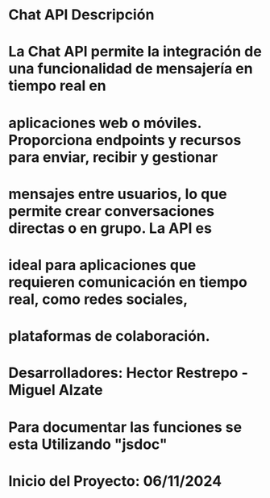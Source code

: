 # Chat API Descripción

# La Chat API permite la integración de una funcionalidad de mensajería en tiempo real en

# aplicaciones web o móviles. Proporciona endpoints y recursos para enviar, recibir y gestionar

# mensajes entre usuarios, lo que permite crear conversaciones directas o en grupo. La API es

# ideal para aplicaciones que requieren comunicación en tiempo real, como redes sociales,

# plataformas de colaboración.

# Desarrolladores: Hector Restrepo - Miguel Alzate

# Para documentar las funciones se esta Utilizando "jsdoc"

# Inicio del Proyecto: 06/11/2024
